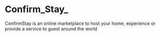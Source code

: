 # Confirm_Stay_
ConfirmStay is an online marketplace to host your home, experience or provide a service to guest around the world
